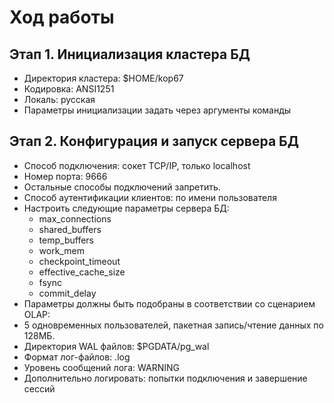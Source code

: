 # Ход работы

## Этап 1. Инициализация кластера БД

- Директория кластера: $HOME/kop67
- Кодировка: ANSI1251
- Локаль: русская
- Параметры инициализации задать через аргументы команды

## Этап 2. Конфигурация и запуск сервера БД

- Способ подключения: сокет TCP/IP, только localhost
- Номер порта: 9666
- Остальные способы подключений запретить.
- Способ аутентификации клиентов: по имени пользователя
- Настроить следующие параметры сервера БД:
  - max_connections
  - shared_buffers
  - temp_buffers
  - work_mem
  - checkpoint_timeout
  - effective_cache_size
  - fsync
  - commit_delay
- Параметры должны быть подобраны в соответствии со сценарием OLAP:
- 5 одновременных пользователей, пакетная запись/чтение данных по 128МБ.
- Директория WAL файлов: $PGDATA/pg_wal
- Формат лог-файлов: .log
- Уровень сообщений лога: WARNING
- Дополнительно логировать: попытки подключения и завершение сессий
